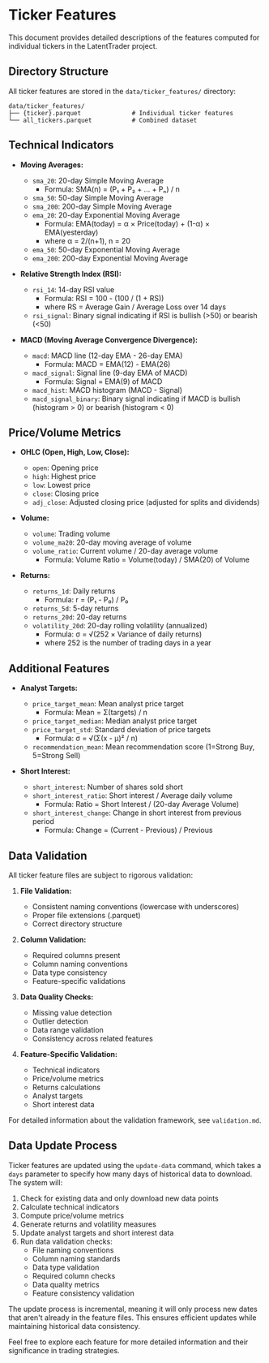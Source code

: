 # Ticker Features

This document provides detailed descriptions of the features computed for individual tickers in the LatentTrader project.

## Directory Structure

All ticker features are stored in the `data/ticker_features/` directory:

```
data/ticker_features/
├── {ticker}.parquet              # Individual ticker features
└── all_tickers.parquet           # Combined dataset
```

## Technical Indicators

- **Moving Averages:**
  - `sma_20`: 20-day Simple Moving Average
    - Formula: SMA(n) = (P₁ + P₂ + ... + Pₙ) / n
  - `sma_50`: 50-day Simple Moving Average
  - `sma_200`: 200-day Simple Moving Average
  - `ema_20`: 20-day Exponential Moving Average
    - Formula: EMA(today) = α × Price(today) + (1-α) × EMA(yesterday)
    - where α = 2/(n+1), n = 20
  - `ema_50`: 50-day Exponential Moving Average
  - `ema_200`: 200-day Exponential Moving Average

- **Relative Strength Index (RSI):**
  - `rsi_14`: 14-day RSI value
    - Formula: RSI = 100 - (100 / (1 + RS))
    - where RS = Average Gain / Average Loss over 14 days
  - `rsi_signal`: Binary signal indicating if RSI is bullish (>50) or bearish (<50)

- **MACD (Moving Average Convergence Divergence):**
  - `macd`: MACD line (12-day EMA - 26-day EMA)
    - Formula: MACD = EMA(12) - EMA(26)
  - `macd_signal`: Signal line (9-day EMA of MACD)
    - Formula: Signal = EMA(9) of MACD
  - `macd_hist`: MACD histogram (MACD - Signal)
  - `macd_signal_binary`: Binary signal indicating if MACD is bullish (histogram > 0) or bearish (histogram < 0)

## Price/Volume Metrics

- **OHLC (Open, High, Low, Close):**
  - `open`: Opening price
  - `high`: Highest price
  - `low`: Lowest price
  - `close`: Closing price
  - `adj_close`: Adjusted closing price (adjusted for splits and dividends)

- **Volume:**
  - `volume`: Trading volume
  - `volume_ma20`: 20-day moving average of volume
  - `volume_ratio`: Current volume / 20-day average volume
    - Formula: Volume Ratio = Volume(today) / SMA(20) of Volume

- **Returns:**
  - `returns_1d`: Daily returns
    - Formula: r = (P₁ - P₀) / P₀
  - `returns_5d`: 5-day returns
  - `returns_20d`: 20-day returns
  - `volatility_20d`: 20-day rolling volatility (annualized)
    - Formula: σ = √(252 × Variance of daily returns)
    - where 252 is the number of trading days in a year

## Additional Features

- **Analyst Targets:**
  - `price_target_mean`: Mean analyst price target
    - Formula: Mean = Σ(targets) / n
  - `price_target_median`: Median analyst price target
  - `price_target_std`: Standard deviation of price targets
    - Formula: σ = √(Σ(x - μ)² / n)
  - `recommendation_mean`: Mean recommendation score (1=Strong Buy, 5=Strong Sell)

- **Short Interest:**
  - `short_interest`: Number of shares sold short
  - `short_interest_ratio`: Short interest / Average daily volume
    - Formula: Ratio = Short Interest / (20-day Average Volume)
  - `short_interest_change`: Change in short interest from previous period
    - Formula: Change = (Current - Previous) / Previous

## Data Validation

All ticker feature files are subject to rigorous validation:

1. **File Validation:**
   - Consistent naming conventions (lowercase with underscores)
   - Proper file extensions (.parquet)
   - Correct directory structure

2. **Column Validation:**
   - Required columns present
   - Column naming conventions
   - Data type consistency
   - Feature-specific validations

3. **Data Quality Checks:**
   - Missing value detection
   - Outlier detection
   - Data range validation
   - Consistency across related features

4. **Feature-Specific Validation:**
   - Technical indicators
   - Price/volume metrics
   - Returns calculations
   - Analyst targets
   - Short interest data

For detailed information about the validation framework, see `validation.md`.

## Data Update Process

Ticker features are updated using the `update-data` command, which takes a `days` parameter to specify how many days of historical data to download. The system will:

1. Check for existing data and only download new data points
2. Calculate technical indicators
3. Compute price/volume metrics
4. Generate returns and volatility measures
5. Update analyst targets and short interest data
6. Run data validation checks:
   - File naming conventions
   - Column naming standards
   - Data type validation
   - Required column checks
   - Data quality metrics
   - Feature consistency validation

The update process is incremental, meaning it will only process new dates that aren't already in the feature files. This ensures efficient updates while maintaining historical data consistency.

Feel free to explore each feature for more detailed information and their significance in trading strategies. 